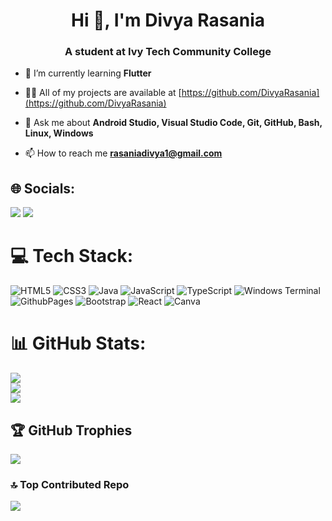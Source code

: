 <h1 align="center">Hi 👋, I'm Divya Rasania</h1>
<h3 align="center">A student at Ivy Tech Community College</h3>

- 🌱 I’m currently learning **Flutter**

- 👨‍💻 All of my projects are available at [https://github.com/DivyaRasania](https://github.com/DivyaRasania)

- 💬 Ask me about **Android Studio, Visual Studio Code, Git, GitHub, Bash, Linux, Windows**

- 📫 How to reach me [**rasaniadivya1@gmail.com**](mailto:rasaniadivya1+github@gmail.com)

## 🌐 Socials:
<a href="https://instagram.com/divya_rasania" target="_blank"><img src="https://img.shields.io/badge/Instagram-%23E4405F.svg?logo=Instagram&logoColor=white"></a>
<a href="https://linkedin.com/in/divya-rasania" target="_blank"><img src="https://img.shields.io/badge/LinkedIn-%230077B5.svg?logo=linkedin&logoColor=white"></a>

# 💻 Tech Stack:
![HTML5](https://img.shields.io/badge/html5-%23E34F26.svg?style=for-the-badge&logo=html5&logoColor=white) ![CSS3](https://img.shields.io/badge/css3-%231572B6.svg?style=for-the-badge&logo=css3&logoColor=white) ![Java](https://img.shields.io/badge/java-%23ED8B00.svg?style=for-the-badge&logo=openjdk&logoColor=white) ![JavaScript](https://img.shields.io/badge/javascript-%23323330.svg?style=for-the-badge&logo=javascript&logoColor=%23F7DF1E) ![TypeScript](https://img.shields.io/badge/typescript-%23007ACC.svg?style=for-the-badge&logo=typescript&logoColor=white) ![Windows Terminal](https://img.shields.io/badge/Windows%20Terminal-%234D4D4D.svg?style=for-the-badge&logo=windows-terminal&logoColor=white) ![GithubPages](https://img.shields.io/badge/github%20pages-121013?style=for-the-badge&logo=github&logoColor=white) ![Bootstrap](https://img.shields.io/badge/bootstrap-%238511FA.svg?style=for-the-badge&logo=bootstrap&logoColor=white) ![React](https://img.shields.io/badge/react-%2320232a.svg?style=for-the-badge&logo=react&logoColor=%2361DAFB) ![Canva](https://img.shields.io/badge/Canva-%2300C4CC.svg?style=for-the-badge&logo=Canva&logoColor=white)
# 📊 GitHub Stats:
![](https://github-readme-stats.vercel.app/api?username=DivyaRasania&theme=react&hide_border=false&include_all_commits=true&count_private=false)<br/>
![](https://github-readme-streak-stats.herokuapp.com/?user=DivyaRasania&theme=react&hide_border=false)<br/>
![](https://github-readme-stats.vercel.app/api/top-langs/?username=DivyaRasania&theme=react&hide_border=false&include_all_commits=true&count_private=false&layout=compact)

## 🏆 GitHub Trophies
![](https://github-profile-trophy.vercel.app/?username=DivyaRasania&theme=darkhub&no-frame=false&no-bg=false&margin-w=4)

### 🔝 Top Contributed Repo
![](https://github-contributor-stats.vercel.app/api?username=DivyaRasania&limit=5&theme=dark&combine_all_yearly_contributions=true)
